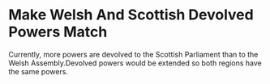 Make Welsh And Scottish Devolved Powers Match
=============================================

Currently, more powers are devolved to the Scottish Parliament than to
the Welsh Assembly.Devolved powers would be extended so both regions
have the same powers.